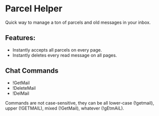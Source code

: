 # Parcel Helper

Quick way to manage a ton of parcels and old messages in your inbox.

## Features:
* Instantly accepts all parcels on every page.
* Instantly deletes every read message on all pages.

## Chat Commands
* !GetMail
* !DeleteMail
* !DelMail

Commands are not case-sensitive, they can be all lower-case (!getmail), upper (!GETMAIL), mixed (!GetMail), whatever (!gEtmAiL).
